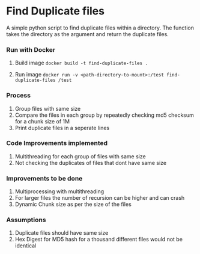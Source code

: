 # Find Duplicate files

A simple python script to find duplicate files within a directory. The function takes the directory as the argument and return the duplicate files.

### Run with Docker

1. Build image
`docker build -t find-duplicate-files .`

2. Run image
`docker run -v <path-directory-to-mount>:/test find-duplicate-files /test`

### Process

1. Group files with same size
2. Compare the files in each group by repeatedly checking md5 checksum for a chunk size of 1M
3. Print duplicate files in a seperate lines

### Code Improvements implemented

1. Multithreading for each group of files with same size
2. Not checking the duplicates of files that dont have same size

### Improvements to be done

1. Multiprocessing with multithreading
2. For larger files the number of recursion can be higher and can crash
3. Dynamic Chunk size as per the size of the files

### Assumptions

1. Duplicate files should have same size
2. Hex Digest for MD5 hash for a thousand different files would not be identical
